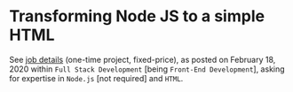 # Transforming Node JS to a simple HTML

See [job details](docs/job-details.pdf) (one-time project, fixed-price), as posted on February 18, 2020 within `Full Stack Development` [being `Front-End Development`], asking for expertise in `Node.js` [not required] and `HTML`.

